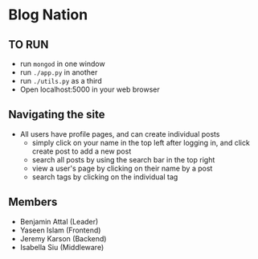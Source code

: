 Blog Nation
===========

## TO RUN
* run `mongod` in one window
* run `./app.py` in another
* run `./utils.py` as a third
* Open localhost:5000 in your web browser

## Navigating the site
* All users have profile pages, and can create individual posts
    - simply click on your name in the top left after logging in, and click create post to add a new post
    - search all posts by using the search bar in the top right
    - view a user's page by clicking on their name by a post
    - search tags by clicking on the individual tag

## Members
* Benjamin Attal (Leader)
* Yaseen Islam (Frontend)
* Jeremy Karson (Backend)
* Isabella Siu (Middleware)
